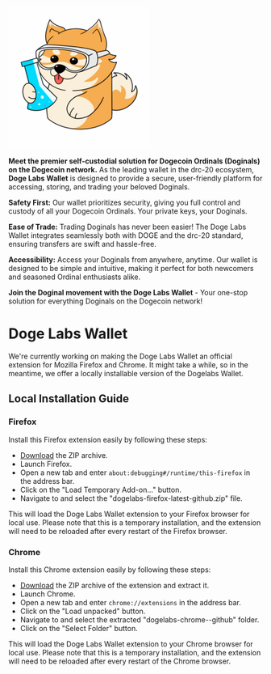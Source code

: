 ![dogewallet icon](icons/logo.png)

**Meet the premier self-custodial solution for Dogecoin Ordinals (Doginals) on the Dogecoin network.** As the leading wallet in the drc-20 ecosystem, **Doge Labs Wallet** is designed to provide a secure, user-friendly platform for accessing, storing, and trading your beloved Doginals.

**Safety First:** Our wallet prioritizes security, giving you full control and custody of all your Dogecoin Ordinals. Your private keys, your Doginals.

**Ease of Trade:** Trading Doginals has never been easier! The Doge Labs Wallet integrates seamlessly both with DOGE and the drc-20 standard, ensuring transfers are swift and hassle-free.

**Accessibility:** Access your Doginals from anywhere, anytime. Our wallet is designed to be simple and intuitive, making it perfect for both newcomers and seasoned Ordinal enthusiasts alike.

**Join the Doginal movement with the Doge Labs Wallet** - Your one-stop solution for everything Doginals on the Dogecoin network!

# Doge Labs Wallet

We're currently working on making the Doge Labs Wallet an official extension for Mozilla Firefox and Chrome. It might take a while, so in the meantime, we offer a locally installable version of the Dogelabs Wallet.

## Local Installation Guide

### Firefox
Install this Firefox extension easily by following these steps:

- [Download](https://github.com/verydogelabs/dogelabs-wallet/raw/main/dogelabs-firefox-latest-github.zip) the ZIP archive.
- Launch Firefox.
- Open a new tab and enter `about:debugging#/runtime/this-firefox` in the address bar.
- Click on the "Load Temporary Add-on..." button.
- Navigate to and select the "dogelabs-firefox-latest-github.zip" file.

This will load the Doge Labs Wallet extension to your Firefox browser for local use. Please note that this is a temporary installation, and the extension will need to be reloaded after every restart of the Firefox browser.

### Chrome
Install this Chrome extension easily by following these steps:
- [Download](https://github.com/verydogelabs/dogelabs-wallet/raw/main/dogelabs-chrome-latest-github.zip) the ZIP archive of the extension and extract it.
- Launch Chrome.
- Open a new tab and enter `chrome://extensions` in the address bar.
- Click on the "Load unpacked" button.
- Navigate to and select the extracted "dogelabs-chrome-<version-number>-github" folder.
- Click on the "Select Folder" button.

This will load the Doge Labs Wallet extension to your Chrome browser for local use. Please note that this is a temporary installation, and the extension will need to be reloaded after every restart of the Chrome browser.